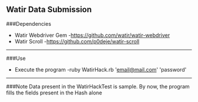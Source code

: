 ## Watir Data Submission
###Dependencies
+ Watir Webdriver Gem -https://github.com/watir/watir-webdriver
+ Watir Scroll -https://github.com/p0deje/watir-scroll
---
###Use
+ Execute the program -ruby WatirHack.rb 'email@mail.com' 'password'
---
###Note
Data present in the WatirHackTest is sample. By now, the program fills the fields present in the Hash alone
